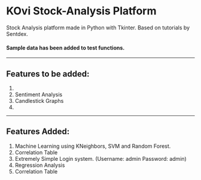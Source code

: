 # KOvi Stock-Analysis Platform

Stock Analysis platform made in Python with Tkinter. Based on tutorials by Sentdex. 

#### Sample data has been added to test functions.

---

## Features to be added:
  1. 
  2. Sentiment Analysis
  3. Candlestick Graphs
  4. 

---

## Features Added:
  1. Machine Learning using KNeighbors, SVM and Random Forest.
  2. Correlation Table
  3. Extremely Simple Login system. (Username: admin Password: admin)
  4. Regression Analysis
  5. Correlation Table
  
